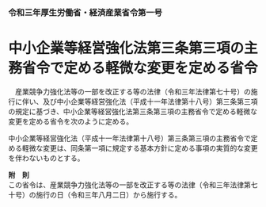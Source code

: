 ### 令和三年厚生労働省・経済産業省令第一号  
# 中小企業等経営強化法第三条第三項の主務省令で定める軽微な変更を定める省令  
　産業競争力強化法等の一部を改正する等の法律（令和三年法律第七十号）の施行に伴い、及び中小企業等経営強化法（平成十一年法律第十八号）第三条第三項の規定に基づき、中小企業等経営強化法第三条第三項の主務省令で定める軽微な変更を定める省令を次のように定める。  
  
中小企業等経営強化法（平成十一年法律第十八号）第三条第三項の主務省令で定める軽微な変更は、同条第一項に規定する基本方針に定める事項の実質的な変更を伴わないものとする。  
  
**附　則**  
この省令は、産業競争力強化法等の一部を改正する等の法律（令和三年法律第七十号）の施行の日（令和三年八月二日）から施行する。  
  

